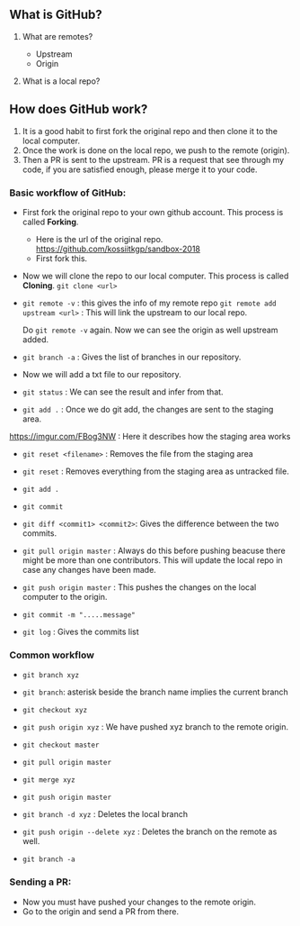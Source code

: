 ## What is GitHub?

1. What are remotes?

	* Upstream
	* Origin

2. What is a local repo?


## How does GitHub work?

1. It is a good habit to first fork the original repo and then clone it to the local computer.
2. Once the work is done on the local repo, we push to the remote (origin).
3. Then a PR is sent to the upstream. PR is a request that see through my code, if you are satisfied enough, please merge it to your code.



###  Basic workflow of GitHub:

* First fork the original repo to your own github account. This process is called **Forking**.
	* Here is the url of the original repo.  https://github.com/kossiitkgp/sandbox-2018
	* First fork this.


* Now we will clone the repo to our local computer. This process is called **Cloning**.  `git clone <url>`

* `git remote -v`  : this gives the info of my remote repo
	`git remote add upstream <url>` : This will link the upstream to our local repo.

	Do `git remote -v` again. Now we can see the origin as well upstream added.

* `git branch -a` : Gives the list of branches in our repository.


* Now we will add a txt file to our repository. 

* `git status`  : We can see the result and infer from that.

* `git add .`   : Once we do git add, the changes are sent to the staging area.

https://imgur.com/FBog3NW   : Here it describes how the staging area works


* `git reset <filename>`  : Removes the file from the staging area

* `git reset` : Removes everything from the staging area as untracked file.

* `git add .`

* `git commit`

* `git diff <commit1> <commit2>`:  Gives the difference between the two commits.

* `git pull origin master` : Always do this before pushing beacuse there might be more than one contributors. This will update the local repo in case any changes have been made.

* `git push origin master` : This pushes the changes on the local computer to the origin.


* `git commit -m ".....message"`


* `git log` : Gives the commits list



### Common workflow

* `git branch xyz`

* `git branch`: asterisk beside the branch name implies the current branch

* `git checkout xyz`

* `git push origin xyz` : We have pushed xyz branch to the remote origin.

* `git checkout master`

* `git pull origin master`

* `git merge xyz`

* `git push origin master`


* `git branch -d xyz` : Deletes the local branch

* `git push origin --delete xyz`  : Deletes the branch on the remote as well.

* `git branch -a`


### Sending a PR:

* Now you must have pushed your changes to the remote origin.
* Go to the  origin and send a PR from there.


